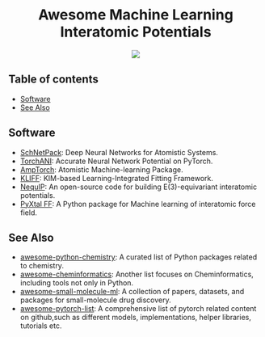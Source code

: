 <div align="center">
    <h1>Awesome Machine Learning Interatomic Potentials</h1>
    <a href="https://github.com/sindresorhus/awesome"><img src="https://cdn.rawgit.com/sindresorhus/awesome/d7305f38d29fed78fa85652e3a63e154dd8e8829/media/badge.svg"/></a>
</div>


## Table of contents

- [Software](#software)
- [See Also](#see-also)


## Software

- [SchNetPack](https://github.com/atomistic-machine-learning/schnetpack): Deep Neural Networks for Atomistic Systems.  
- [TorchANI](https://github.com/aiqm/torchani): Accurate Neural Network Potential on PyTorch.
- [AmpTorch](https://github.com/ulissigroup/amptorch): Atomistic Machine-learning Package.
- [KLIFF](https://github.com/openkim/kliff): KIM-based Learning-Integrated Fitting Framework.
- [NequIP](https://github.com/mir-group/nequip): An open-source code for building E(3)-equivariant interatomic potentials. 
- [PyXtal FF](https://github.com/qzhu2017/pyxtal_ff): A Python package for Machine learning of interatomic force field. 



## See Also

- [awesome-python-chemistry](https://github.com/lmmentel/awesome-python-chemistry): A curated list of Python packages related to chemistry.
- [awesome-cheminformatics](https://github.com/hsiaoyi0504/awesome-cheminformatics): Another list focuses on Cheminformatics, including tools not only in Python.
- [awesome-small-molecule-ml](https://github.com/benb111/awesome-small-molecule-ml): A collection of papers, datasets, and packages for small-molecule drug discovery.
- [awesome-pytorch-list](https://github.com/bharathgs/Awesome-pytorch-list): A comprehensive list of pytorch related content on github,such as different models, implementations, helper libraries, tutorials etc.
